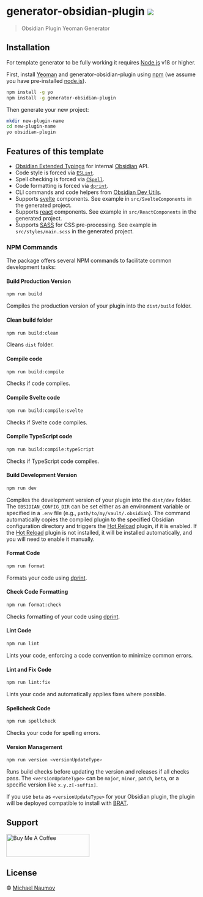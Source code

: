 # generator-obsidian-plugin [![](https://badge.fury.io/js/generator-obsidian-plugin.svg)](https://npmjs.org/package/generator-obsidian-plugin)

> Obsidian Plugin Yeoman Generator

## Installation

For template generator to be fully working it requires [Node.js](https://nodejs.org/) v18 or higher.

First, install [Yeoman](http://yeoman.io) and generator-obsidian-plugin using [npm](https://www.npmjs.com/) (we assume you have pre-installed [node.js](https://nodejs.org/)).

```bash
npm install -g yo
npm install -g generator-obsidian-plugin
```

Then generate your new project:

```bash
mkdir new-plugin-name
cd new-plugin-name
yo obsidian-plugin
```

## Features of this template

- [Obsidian Extended Typings](https://github.com/Fevol/obsidian-typings/) for internal [Obsidian](https://obsidian.md/) API.
- Code style is forced via [`ESLint`](https://eslint.org/).
- Spell checking is forced via [`CSpell`](https://cspell.org/).
- Code formatting is forced via [`dprint`](https://dprint.dev/).
- CLI commands and code helpers from [Obsidian Dev Utils](https://github.com/mnaoumov/obsidian-dev-utils).
- Supports [svelte](https://svelte.dev/) components. See example in `src/SvelteComponents` in the generated project.
- Supports [react](https://react.dev) components. See example in `src/ReactComponents` in the generated project.
- Supports [SASS](https://sass-lang.com/) for CSS pre-processing. See example in `src/styles/main.scss` in the generated project.

### NPM Commands

The package offers several NPM commands to facilitate common development tasks:

#### Build Production Version

```bash
npm run build
```

Compiles the production version of your plugin into the `dist/build` folder.

#### Clean build folder

```bash
npm run build:clean
```

Cleans `dist` folder.

#### Compile code

```bash
npm run build:compile
```

Checks if code compiles.

#### Compile Svelte code

```bash
npm run build:compile:svelte
```

Checks if Svelte code compiles.

#### Compile TypeScript code

```bash
npm run build:compile:typeScript
```

Checks if TypeScript code compiles.

#### Build Development Version

```bash
npm run dev
```

Compiles the development version of your plugin into the `dist/dev` folder. The `OBSIDIAN_CONFIG_DIR` can be set either as an environment variable or specified in a `.env` file (e.g., `path/to/my/vault/.obsidian`). The command automatically copies the compiled plugin to the specified Obsidian configuration directory and triggers the [Hot Reload] plugin, if it is enabled. If the [Hot Reload] plugin is not installed, it will be installed automatically, and you will need to enable it manually.

#### Format Code

```bash
npm run format
```

Formats your code using [dprint](https://dprint.dev/).

#### Check Code Formatting

```bash
npm run format:check
```

Checks formatting of your code using [dprint](https://dprint.dev/).

#### Lint Code

```bash
npm run lint
```

Lints your code, enforcing a code convention to minimize common errors.

#### Lint and Fix Code

```bash
npm run lint:fix
```

Lints your code and automatically applies fixes where possible.

#### Spellcheck Code

```bash
npm run spellcheck
```

Checks your code for spelling errors.

#### Version Management

```bash
npm run version <versionUpdateType>
```

Runs build checks before updating the version and releases if all checks pass. The `<versionUpdateType>` can be `major`, `minor`, `patch`, `beta`, or a specific version like `x.y.z[-suffix]`.

If you use `beta` as `<versionUpdateType>` for your Obsidian plugin, the plugin will be deployed compatible to install with [BRAT](https://obsidian.md/plugins?id=obsidian42-brat).

## Support

<a href="https://www.buymeacoffee.com/mnaoumov" target="_blank"><img src="https://cdn.buymeacoffee.com/buttons/v2/default-yellow.png" alt="Buy Me A Coffee" style="height: 60px !important;width: 217px !important;"></a>

## License

© [Michael Naumov](https://github.com/mnaoumov/)

[Hot Reload]: https://github.com/pjeby/hot-reload
